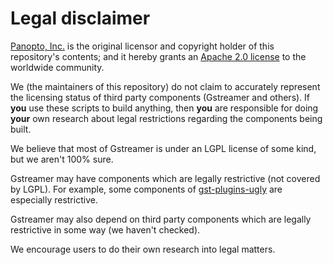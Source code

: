 # Legal disclaimer
[Panopto, Inc.](https://www.panopto.com/) is the original licensor and copyright holder of this repository's contents;
and it hereby grants an [Apache 2.0 license](license) to the worldwide community.

We (the maintainers of this repository) do not claim to accurately represent the licensing status of third
party components (Gstreamer and others).  If **you** use these scripts to build anything, then **you** are responsible
for doing **your** own research about legal restrictions regarding the components being built.

We believe that most of Gstreamer is under an LGPL license of some kind, but we aren't 100% sure.

Gstreamer may have components which are legally restrictive (not covered by LGPL).  For example, some
components of [gst-plugins-ugly](https://github.com/GStreamer/gst-plugins-ugly) are especially restrictive.

Gstreamer may also depend on third party components which are legally restrictive in some way (we haven't checked).

We encourage users to do their own research into legal matters.